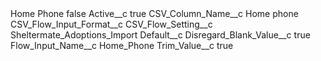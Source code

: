 <?xml version="1.0" encoding="UTF-8"?>
<CustomMetadata xmlns="http://soap.sforce.com/2006/04/metadata" xmlns:xsi="http://www.w3.org/2001/XMLSchema-instance" xmlns:xsd="http://www.w3.org/2001/XMLSchema">
    <label>Home Phone</label>
    <protected>false</protected>
    <values>
        <field>Active__c</field>
        <value xsi:type="xsd:boolean">true</value>
    </values>
    <values>
        <field>CSV_Column_Name__c</field>
        <value xsi:type="xsd:string">Home phone</value>
    </values>
    <values>
        <field>CSV_Flow_Input_Format__c</field>
        <value xsi:nil="true"/>
    </values>
    <values>
        <field>CSV_Flow_Setting__c</field>
        <value xsi:type="xsd:string">Sheltermate_Adoptions_Import</value>
    </values>
    <values>
        <field>Default__c</field>
        <value xsi:nil="true"/>
    </values>
    <values>
        <field>Disregard_Blank_Value__c</field>
        <value xsi:type="xsd:boolean">true</value>
    </values>
    <values>
        <field>Flow_Input_Name__c</field>
        <value xsi:type="xsd:string">Home_Phone</value>
    </values>
    <values>
        <field>Trim_Value__c</field>
        <value xsi:type="xsd:boolean">true</value>
    </values>
</CustomMetadata>
